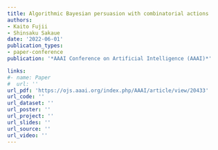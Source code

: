 ```yaml
---
title: Algorithmic Bayesian persuasion with combinatorial actions
authors:
- Kaito Fujii
- Shinsaku Sakaue
date: '2022-06-01'
publication_types:
- paper-conference
publication: '*AAAI Conference on Artificial Intelligence (AAAI)*'

links:
#- name: Paper
#  url: ''
url_pdf: 'https://ojs.aaai.org/index.php/AAAI/article/view/20433'
url_code: ''
url_dataset: ''
url_poster: ''
url_project: ''
url_slides: ''
url_source: ''
url_video: ''
---
```


